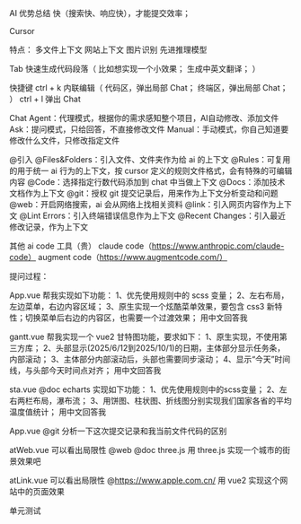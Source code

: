 AI 优势总结
  快（搜索快、响应快），才能提交效率；


Cursor

特点：
  多文件上下文
  网站上下文
  图片识别
  先进推理模型

Tab
  快速生成代码段落（
    比如想实现一个小效果；
    生成中英文翻译；
  ）
  
快捷键
  ctrl + k 内联编辑（
    代码区，弹出局部 Chat；
    终端区，弹出局部 Chat；
  ）
  ctrl + l 弹出 Chat

Chat
  Agent：代理模式，根据你的需求感知整个项目，AI自动修改、添加文件
  Ask：提问模式，只给回答，不直接修改文件
  Manual：手动模式，你自己知道要修改什么文件，只修改指定文件

@引入
  @Files&Folders：引入文件、文件夹作为给 ai 的上下文
  @Rules：可复用的用于统一 ai 行为的上下文，按 cursor 定义的规则文件格式，会有特殊的可编辑内容
  @Code：选择指定行数代码添加到 chat 中当做上下文
  @Docs：添加技术文档作为上下文
  @git：授权 git 提交记录后，用来作为上下文分析变动和问题
  @web：开启网络搜索，ai 会从网络上找相关资料
  @link：引入网页内容作为上下文
  @Lint Errors：引入终端错误信息作为上下文
  @Recent Changes：引入最近修改记录，作为上下文

其他 ai code 工具（贵）
  claude code（https://www.anthropic.com/claude-code）
  augment code（https://www.augmentcode.com/）


提问过程：

App.vue
帮我实现如下功能：
1、优先使用规则中的 scss 变量；
2、左右布局，左边菜单，右边内容区域；
3、原生实现一个炫酷菜单效果，要包含 css3 新特性；切换菜单后右边的内容区，也需要一个过渡效果；
用中文回答我

gantt.vue
帮我实现一个 vue2 甘特图功能，要求如下：
1、原生实现，不使用第三方库；
2、头部显示(2025/6/12到2025/10/1)的日期，主体部分显示任务条，内部滚动；
3、主体部分内部滚动后，头部也需要同步滚动；
4、显示“今天”时间线，与头部今天时间点对齐；
用中文回答我

sta.vue @doc echarts
实现如下功能：
1、优先使用规则中的scss变量；
2、左右两栏布局，瀑布流；
3、用饼图、柱状图、折线图分别实现我们国家各省的平均温度值统计；
用中文回答我

App.vue
@git 分析一下这次提交记录和我当前文件代码的区别

atWeb.vue  可以看出局限性
@web @doc three.js 用 three.js 实现一个城市的街景效果吧

atLink.vue 可以看出局限性
@https://www.apple.com.cn/
用 vue2 实现这个网站中的页面效果

单元测试